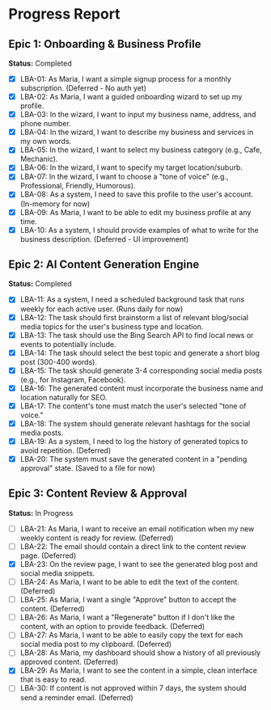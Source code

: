 
# Progress Report

## Epic 1: Onboarding & Business Profile

**Status:** Completed

- [x] LBA-01: As Maria, I want a simple signup process for a monthly subscription. (Deferred - No auth yet)
- [x] LBA-02: As Maria, I want a guided onboarding wizard to set up my profile.
- [x] LBA-03: In the wizard, I want to input my business name, address, and phone number.
- [x] LBA-04: In the wizard, I want to describe my business and services in my own words.
- [x] LBA-05: In the wizard, I want to select my business category (e.g., Cafe, Mechanic).
- [x] LBA-06: In the wizard, I want to specify my target location/suburb.
- [x] LBA-07: In the wizard, I want to choose a "tone of voice" (e.g., Professional, Friendly, Humorous).
- [x] LBA-08: As a system, I need to save this profile to the user's account. (In-memory for now)
- [x] LBA-09: As Maria, I want to be able to edit my business profile at any time.
- [x] LBA-10: As a system, I should provide examples of what to write for the business description. (Deferred - UI improvement)

## Epic 2: AI Content Generation Engine

**Status:** Completed

- [x] LBA-11: As a system, I need a scheduled background task that runs weekly for each active user. (Runs daily for now)
- [x] LBA-12: The task should first brainstorm a list of relevant blog/social media topics for the user's business type and location.
- [x] LBA-13: The task should use the Bing Search API to find local news or events to potentially include.
- [x] LBA-14: The task should select the best topic and generate a short blog post (300-400 words).
- [x] LBA-15: The task should generate 3-4 corresponding social media posts (e.g., for Instagram, Facebook).
- [x] LBA-16: The generated content must incorporate the business name and location naturally for SEO.
- [x] LBA-17: The content's tone must match the user's selected "tone of voice."
- [x] LBA-18: The system should generate relevant hashtags for the social media posts.
- [x] LBA-19: As a system, I need to log the history of generated topics to avoid repetition. (Deferred)
- [x] LBA-20: The system must save the generated content in a "pending approval" state. (Saved to a file for now)

## Epic 3: Content Review & Approval

**Status:** In Progress

- [ ] LBA-21: As Maria, I want to receive an email notification when my new weekly content is ready for review. (Deferred)
- [ ] LBA-22: The email should contain a direct link to the content review page. (Deferred)
- [x] LBA-23: On the review page, I want to see the generated blog post and social media snippets.
- [ ] LBA-24: As Maria, I want to be able to edit the text of the content. (Deferred)
- [ ] LBA-25: As Maria, I want a single "Approve" button to accept the content. (Deferred)
- [ ] LBA-26: As Maria, I want a "Regenerate" button if I don't like the content, with an option to provide feedback. (Deferred)
- [ ] LBA-27: As Maria, I want to be able to easily copy the text for each social media post to my clipboard. (Deferred)
- [ ] LBA-28: As Maria, my dashboard should show a history of all previously approved content. (Deferred)
- [x] LBA-29: As Maria, I want to see the content in a simple, clean interface that is easy to read.
- [ ] LBA-30: If content is not approved within 7 days, the system should send a reminder email. (Deferred)
